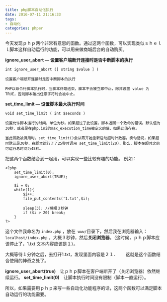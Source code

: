 ```yaml
---
title: php脚本自动化执行
date: 2016-07-11 21:16:33
tags: 
- 自动化
categories: phper
---
```

今天发现ｐｈｐ两个非常有意思的函数。通过这两个函数，可以实现类似ｓｈｅｌｌ脚本这样自动运行的功能，可以用来做商城后台的自动购买。　　

**ignore_user_abort — 设置客户端断开连接时是否中断脚本的执行**
```
int ignore_user_abort ([ string $value ] )  

设置客户端断开连接时是否中断脚本的执行

PHP以命令行脚本执行时，当脚本终端结束，脚本不会被立即中止，除非设置 value 为 TRUE，否则脚本输出任意字符时会被中止。
```
**set_time_limit — 设置脚本最大执行时间**
```
void set_time_limit ( int $seconds )

设置允许脚本运行的时间，单位为秒。如果超过了此设置，脚本返回一个致命的错误。默认值为30秒，或者是在php.ini的max_execution_time被定义的值，如果此值存在。

当此函数被调用时，set_time_limit()会从零开始重新启动超时计数器。换句话说，如果超时默认是30秒，在脚本运行了了25秒时调用 set_time_limit(20)，那么，脚本在超时之前可运行总时间为45秒。
```
把这两个函数结合到一起用，可以实现一些比较有趣的功能。
例如：
```
<?php
	set_time_limit(0);
	ignore_user_abort(TRUE);

	$i = 0;
	while(1){
		$i++;
		file_put_contents('1.txt',$i);
		
		sleep(3); //睡眠３秒钟
		if ($i > 20) break;
	}
?>
```
这个文件我命名为 `index.php` ，放在` www/`目录下，然后我在浏览器输入：`localhost/index.php` ，大概３秒钟，然后**关闭浏览器**。（这时候，ｐｈｐ脚本应该停止了，1.txt 文本内容应该是１）。

大概等待１分钟之后，去打开1.txt，发现里面内容是２１．　　
这就是这个函数结合使用的神奇之处了。 

**ignore_user_abort(true)**　让ｐｈｐ脚本在客户端断开了（关闭浏览器）依然继续运行。
**set_time_limit(0)**　让脚本执行时间没有限制（脚本一直运行）。

所以，如果需要用ｐｈｐ来写一些自动化功能程序的话，这两个函数可以满足脚本自动运行的功能需要。


























